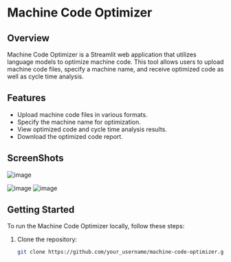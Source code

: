 # Machine Code Optimizer

## Overview
Machine Code Optimizer is a Streamlit web application that utilizes language models to optimize machine code. This tool allows users to upload machine code files, specify a machine name, and receive optimized code as well as cycle time analysis.

## Features
- Upload machine code files in various formats.
- Specify the machine name for optimization.
- View optimized code and cycle time analysis results.
- Download the optimized code report.

## ScreenShots
![image](https://github.com/chinmay404/Machine-Code-Optimiser/assets/92822013/b8623e8c-9b81-4c22-a1ca-817651a5b3c1)

![image](https://github.com/chinmay404/Machine-Code-Optimiser/assets/92822013/ec95ec44-e29a-4399-a2bb-41e57007cf97)
![image](https://github.com/chinmay404/Machine-Code-Optimiser/assets/92822013/be4df808-d443-449f-a3bf-3f3a77cb7b10)
## Getting Started
To run the Machine Code Optimizer locally, follow these steps:

1. Clone the repository:

   ```sh
   git clone https://github.com/your_username/machine-code-optimizer.git

